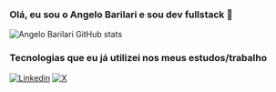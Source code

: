 ### Olá, eu sou o Angelo Barilari e sou dev fullstack 👋

![Angelo Barilari GitHub stats](https://github-readme-stats.vercel.app/api?username=angelobarilari&show_icons=true&theme=dark)

### Tecnologias que eu já utilizei nos meus estudos/trabalho

[![Linkedin](https://img.shields.io/badge/LinkedIn-0077B5?style=for-the-badge&logo=linkedin&logoColor=white)](https://www.linkedin.com/in/angelobarilari/)
[![X](Y)](Z)
